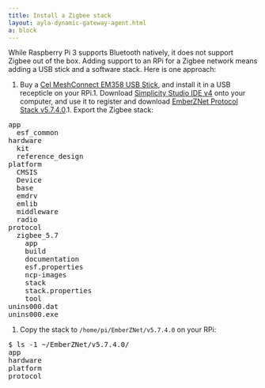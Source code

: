 ```yaml
---
title: Install a Zigbee stack
layout: ayla-dynamic-gateway-agent.html
a: block
---
```


While Raspberry Pi 3 supports Bluetooth natively, it does not support Zigbee out of the box. Adding support to an RPi for a Zigbee network means adding a USB stick and a software stack. Here is one approach:

1. Buy a [Cel MeshConnect EM358 USB Stick](https://www.cortet.com/iot-hardware/cortet-usb-sticks/em358-usb-stick), and install it in a USB recepticle on your RPi.1. Download [Simplicity Studio IDE v4](https://www.silabs.com/products/development-tools/software/simplicity-studio) onto your computer, and use it to register and download [EmberZNet Protocol Stack v5.7.4.0](https://www.silabs.com/products/development-tools/software/emberznet-pro-zigbee-protocol-stack-software).1. Export the Zigbee stack:
<pre >
app
  esf_common
hardware
  kit
  reference_design
platform
  CMSIS
  Device
  base
  emdrv
  emlib
  middleware
  radio
protocol
  zigbee_5.7
    app
    build
    documentation
    esf.properties
    ncp-images
    stack
    stack.properties
    tool
unins000.dat
unins000.exe
</pre>
1. Copy the stack to <code>/home/pi/EmberZNet/v5.7.4.0</code> on your RPi:
<pre >
$ ls -1 ~/EmberZNet/v5.7.4.0/
app
hardware
platform
protocol
</pre>
